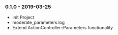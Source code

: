 ### 0.1.0 - 2019-03-25

* Init Project
* moderate_parameters.log
* Extend ActionController::Parameters functionality
